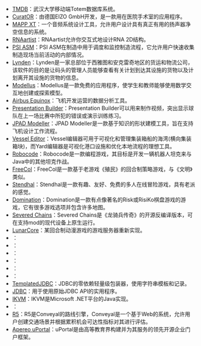 * [TMDB](https://github.com/whu-totemdb/tmdb)：武汉大学移动端Totem数据库系统。
* [CuratOR](https://eizo-or.com/en/global/products/or-software/curator-caliop-vm/)：由德国EIZO GmbH开发，是一款用在医院手术室的应用程序。
* [MAPP XT](https://meyersound.com/product/mapp-xt/)：一个音频系统设计工具，允许用户设计具有真正有用的扬声器净空信息的系统。
* [RNAartist](https://github.com/fjossinet/RNArtist)：RNAartist允许你交互式地设计RNA 2D结构。
* [PSI ASM](https://www.psi.pl/en/products-services/production/)：PSI ASM在制造中用于调度和监控制造流程，它允许用户快速收集制造现场当前活动的内部情况。
* [Lynden](https://www.lynden.com/logistics/)：Lynden是一家总部位于西雅图和安克雷奇地区的货运和物流公司，该软件的目的是让码头的管理人员能够查看有关计划到达其设施的货物以及计划离开其设施的货物的信息。
* [Modellus](https://bitbucket.org/dukke/modellus-x-public-files/src/master/)：Modellus是一款免费的应用程序，使学生和教师能够使用数学交互地创建或探索模型。
* [Airbus Equinox](https://www.airbus.com/en)：飞机开发运营的数据分析工具。
* [Presentation Builder](https://xps.sidelinesports.com/)：Presentation Builder可以用来制作视频，突出显示球队在上一场比赛中所犯的错误或演示训练练习。
* [JPAD Modeller](https://www.smartup-engineering.com/jpad-modeller)：JPAD Modeller是一款基于知识的形状建模工具，旨在支持飞机设计工作流程。
* [Vessel Editor](https://karakun.com/en/how-do-you-visualize-data/)：Vessel编辑器可用于可视化和管理集装箱船的海湾(横向集装箱块)，而Yard编辑器是可视化港口设施和优化本地流程的理想工具。
* [Robocode](https://github.com/robo-code/robocode)：Robocode是一款编程游戏，其目标是开发一辆机器人坦克来与Java中的其他坦克作战。
* [FreeCol](https://github.com/FreeCol/freecol)：FreeCol是一款基于老游戏《殖民》的回合制策略游戏，与《文明》类似。
* [Stendhal](https://github.com/arianne/stendhal)：Stendhal是一款有趣、友好、免费的多人在线冒险游戏，具有老派的感觉。
* [Domination](https://github.com/jibrankhan/Domination)：Domination是一款有点像著名的Risk或RisiKo棋盘游戏的游戏，它有很多游戏选项并包含许多地图。
* [Severed Chains](https://github.com/Legend-of-Dragoon-Modding/Severed-Chains)：Severed Chains是《龙骑兵传奇》的开源反编译版本，可在支持mod的现代设备上原生运行。
* [LunarCore](https://github.com/Melledy/LunarCore)：某回合制动漫游戏的游戏服务器重新实现。
* []()：
* []()：
* []()：
* []()：
* []()：
* [](https://github.com/bitterfox/json-string-template)：
* [TemplatedJDBC](https://github.com/hjohn/TemplatedJDBC)：JDBC的零依赖轻量级包装器，使用字符串模板和记录。
* [JDBC](https://github.com/bowbahdoe/jdbc)：用于使用原始JDBC API的实用程序。
* [IKVM](https://github.com/ikvmnet/ikvm)：IKVM是Microsoft .NET平台的Java实现。
* [](https://github.com/nkjmlab/nkjmlab-utils-jpdatum)：
* [R5](https://github.com/conveyal/r5)：R5是Conveyal的路线引擎，Conveyal是一个基于Web的系统，允许用户创建交通场景并根据累积机会可达性指标对其进行评估。
* [Apereo uPortal](https://github.com/uPortal-Project/uPortal)：uPortal是由高等教育界构建并为其服务的领先开源企业门户框架。